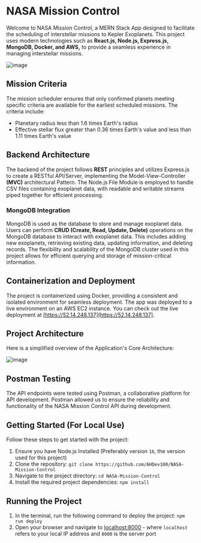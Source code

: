 # NASA Mission Control

Welcome to NASA Mission Control, a MERN Stack App designed to facilitate the scheduling of interstellar missions to Kepler Exoplanets. This project uses modern technologies such as **React.js, Node.js, Express.js, MongoDB, Docker, and AWS,** to provide a seamless experience in managing interstellar missions.

![image](https://github.com/AHDev100/NASA-Mission-Control/assets/107712922/17dd4a5c-9136-4000-b2a4-ad4b1e6d5e8f)

## Mission Criteria

The mission scheduler ensures that only confirmed planets meeting specific criteria are available for the earliest scheduled missions. The criteria include:
- Planetary radius less than 1.6 times Earth's radius
- Effective stellar flux greater than 0.36 times Earth's value and less than 1.11 times Earth's value

## Backend Architecture

The backend of the project follows **REST** principles and utilizes Express.js to create a RESTful API/Server, implementing the Model-View-Controller **(MVC)** architectural Pattern. The Node.js File Module is employed to handle CSV files containing exoplanet data, with readable and writable streams piped together for efficient processing.

### MongoDB Integration

MongoDB is used as the database to store and manage exoplanet data. Users can perform **CRUD (Create, Read, Update, Delete)** operations on the MongoDB database to interact with exoplanet data. This includes adding new exoplanets, retrieving existing data, updating information, and deleting records. The flexibility and scalability of the MongoDB cluster used in this project allows for efficient querying and storage of mission-critical information.

## Containerization and Deployment

The project is containerized using Docker, providing a consistent and isolated environment for seamless deployment. The app was deployed to a live environment on an AWS EC2 instance. You can check out the live deployment at [https://52.14.248.137](https://52.14.248.137).

## Project Architecture

Here is a simplified overview of the Application's Core Architecture: 

![image](https://github.com/AHDev100/NASA-Mission-Control/assets/107712922/f3f089c8-80f6-45cd-8ba3-8c4c11bd1582)

## Postman Testing

The API endpoints were tested using Postman, a collaborative platform for API development. Postman allowed us to ensure the reliability and functionality of the NASA Mission Control API during development.

## Getting Started (For Local Use)

Follow these steps to get started with the project:

1. Ensure you have Node.js Installed (Preferably version `16`, the version used for this project)
2. Clone the repository: `git clone https://github.com/AHDev100/NASA-Mission-Control`
3. Navigate to the project directory: `cd NASA-Mission-Control`
4. Install the required project dependencies: `npm install`

## Running the Project

1. In the terminal, run the following command to deploy the project: `npm run deploy`
2. Open your browser and navigate to [localhost:8000](http://localhost:8000) - where `localhost` refers to your local IP address and `8000` is the server port
